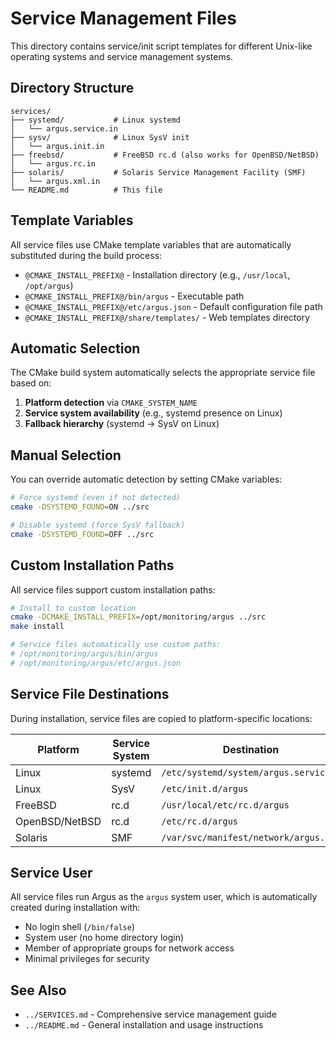 # Service Management Files

This directory contains service/init script templates for different Unix-like operating systems and service management systems.

## Directory Structure

```
services/
├── systemd/           # Linux systemd
│   └── argus.service.in
├── sysv/              # Linux SysV init
│   └── argus.init.in
├── freebsd/           # FreeBSD rc.d (also works for OpenBSD/NetBSD)
│   └── argus.rc.in
├── solaris/           # Solaris Service Management Facility (SMF)
│   └── argus.xml.in
└── README.md          # This file
```

## Template Variables

All service files use CMake template variables that are automatically substituted during the build process:

- `@CMAKE_INSTALL_PREFIX@` - Installation directory (e.g., `/usr/local`, `/opt/argus`)
- `@CMAKE_INSTALL_PREFIX@/bin/argus` - Executable path
- `@CMAKE_INSTALL_PREFIX@/etc/argus.json` - Default configuration file path
- `@CMAKE_INSTALL_PREFIX@/share/templates/` - Web templates directory

## Automatic Selection

The CMake build system automatically selects the appropriate service file based on:

1. **Platform detection** via `CMAKE_SYSTEM_NAME`
2. **Service system availability** (e.g., systemd presence on Linux)
3. **Fallback hierarchy** (systemd → SysV on Linux)

## Manual Selection

You can override automatic detection by setting CMake variables:

```bash
# Force systemd (even if not detected)
cmake -DSYSTEMD_FOUND=ON ../src

# Disable systemd (force SysV fallback)
cmake -DSYSTEMD_FOUND=OFF ../src
```

## Custom Installation Paths

All service files support custom installation paths:

```bash
# Install to custom location
cmake -DCMAKE_INSTALL_PREFIX=/opt/monitoring/argus ../src
make install

# Service files automatically use custom paths:
# /opt/monitoring/argus/bin/argus
# /opt/monitoring/argus/etc/argus.json
```

## Service File Destinations

During installation, service files are copied to platform-specific locations:

| Platform | Service System | Destination |
|----------|----------------|-------------|
| Linux | systemd | `/etc/systemd/system/argus.service` |
| Linux | SysV | `/etc/init.d/argus` |
| FreeBSD | rc.d | `/usr/local/etc/rc.d/argus` |
| OpenBSD/NetBSD | rc.d | `/etc/rc.d/argus` |
| Solaris | SMF | `/var/svc/manifest/network/argus.xml` |

## Service User

All service files run Argus as the `argus` system user, which is automatically created during installation with:

- No login shell (`/bin/false`)
- System user (no home directory login)
- Member of appropriate groups for network access
- Minimal privileges for security

## See Also

- `../SERVICES.md` - Comprehensive service management guide
- `../README.md` - General installation and usage instructions